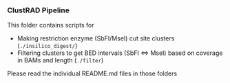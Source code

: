 ### ClustRAD Pipeline

This folder contains scripts for 

* Making restriction enzyme (SbFI/MseI) cut site clusters (`./insilico_digest/`)
* Filtering clusters to get BED intervals (SbFI <=> MseI) based on coverage in BAMs and length (`./filter`)

Please read the individual README.md files in those folders
